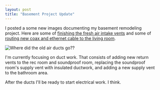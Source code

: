 ```yaml
---
layout: post
title: "Basement Project Update"
---
```


<p>I posted a some new images documenting my basement remodeling project.  Here are some of <a href="http://www.kindohm.com/ImageFolder.aspx?FolderID=90a3a530-6caf-45e5-a317-da62207b2816">finishing the fresh air intake vents</a> and some of <a href="http://www.kindohm.com/ImageFolder.aspx?FolderID=9457c1e7-c811-456f-930a-482a559ea40q">routing new coax and ethernet cable to the living room</a>.</p>
<p><img src="images/air.jpg" alt="Where did the old air ducts go??" /></p>
<p>I'm currently focusing on duct work.  That consists of adding new return vents to the rec room and soundproof room, replacing the soundproof room's supply vent with insulated ductwork, and adding a new supply vent to the bathroom area.</p>
<p>After the ducts I'll be ready to start electrical work.  I think.  </p>
 
